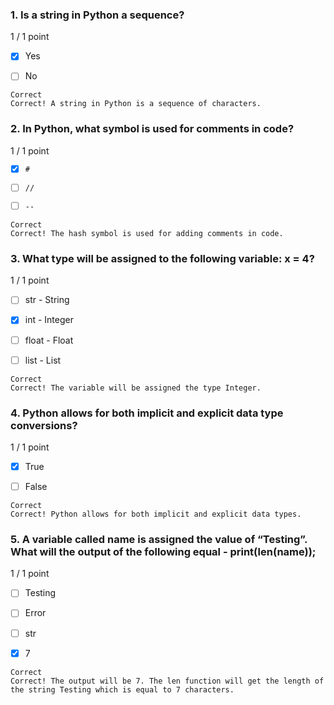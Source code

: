### 1. Is a string in Python a sequence?

1 / 1 point

- [x] Yes


- [ ] No
```
Correct
Correct! A string in Python is a sequence of characters.
```
### 2. In Python, what symbol is used for comments in code?

1 / 1 point

- [x] `#`


- [ ] `//`


- [ ] `--`
```
Correct
Correct! The hash symbol is used for adding comments in code.
```
### 3. What type will be assigned to the following variable: x = 4?

1 / 1 point

- [ ] str - String


- [x] int - Integer


- [ ] float - Float


- [ ] list - List
```
Correct
Correct! The variable will be assigned the type Integer.
```
### 4. Python allows for both implicit and explicit data type conversions?

1 / 1 point

- [x] True


- [ ] False
```
Correct
Correct! Python allows for both implicit and explicit data types.
```
### 5. A variable called name is assigned the value of “Testing”. What will the output of the following equal - print(len(name));

1 / 1 point

- [ ] Testing


- [ ] Error


- [ ] str


- [x] 7
```
Correct
Correct! The output will be 7. The len function will get the length of the string Testing which is equal to 7 characters.
```